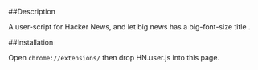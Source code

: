 ##Description

A user-script for Hacker News, and let big news has a big-font-size title .

##Installation

Open `chrome://extensions/` then drop HN.user.js into this page.
